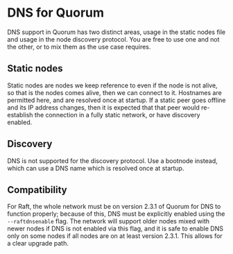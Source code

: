 # DNS for Quorum

DNS support in Quorum has two distinct areas, usage in the static nodes file and usage in the 
node discovery protocol. You are free to use one and not the other, or to mix them as the use case
requires.

## Static nodes

Static nodes are nodes we keep reference to even if the node is not alive, so that is the nodes comes alive, 
then we can connect to it. Hostnames are permitted here, and are resolved once at startup. If a static peer goes offline
and its IP address changes, then it is expected that that peer would re-establish the connection in a fully static 
network, or have discovery enabled.

## Discovery

DNS is not supported for the discovery protocol. Use a bootnode instead, which can use a DNS name which is resolved 
once at startup.

## Compatibility
For Raft, the whole network must be on version 2.3.1 of Quorum for DNS to function properly; because of this, DNS must 
be explicitly enabled using the `--raftdnsenable` flag. 
The network will support older nodes mixed with newer nodes if DNS is not enabled via this flag, and it is safe to 
enable DNS only on some nodes if all nodes are on at least version 2.3.1. This allows for a clear upgrade path.